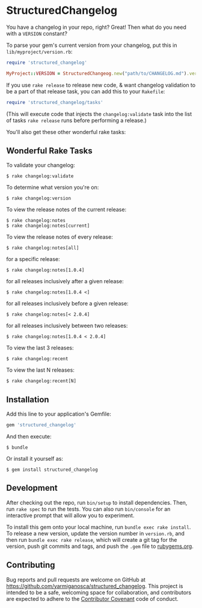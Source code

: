 # StructuredChangelog

You have a changelog in your repo, right? Great! Then what do you need with a `VERSION` constant?

To parse your gem's current version from your changelog, put this in `lib/myproject/version.rb`:

```ruby
require 'structured_changelog'

MyProject::VERSION = StructuredChangeog.new("path/to/CHANGELOG.md").version
```

If you use `rake release` to release new code, & want changelog validation to be a part of that release task, you can add this to your `Rakefile`:

```ruby
require 'structured_changelog/tasks'
```

(This will execute code that injects the `changelog:validate` task into the list of tasks `rake release` runs before performing a release.)

You'll also get these other wonderful rake tasks:

## Wonderful Rake Tasks

To validate your changelog:

    $ rake changelog:validate

To determine what version you're on:

    $ rake changelog:version

To view the release notes of the current release:

    $ rake changelog:notes
    $ rake changelog:notes[current]
    
To view the release notes of every release:

    $ rake changelog:notes[all]

for a specific release:

    $ rake changelog:notes[1.0.4]

for all releases inclusively after a given release:

    $ rake changelog:notes[1.0.4 <]

for all releases inclusively before a given release:

    $ rake changelog:notes[< 2.0.4]

for all releases inclusively between two releases:

    $ rake changelog:notes[1.0.4 < 2.0.4]

To view the last 3 releases:

    $ rake changelog:recent

To view the last N releases:

    $ rake changelog:recent[N]

## Installation

Add this line to your application's Gemfile:

```ruby
gem 'structured_changelog'
```

And then execute:

    $ bundle

Or install it yourself as:

    $ gem install structured_changelog

## Development

After checking out the repo, run `bin/setup` to install dependencies. Then, run `rake spec` to run the tests. You can also run `bin/console` for an interactive prompt that will allow you to experiment.

To install this gem onto your local machine, run `bundle exec rake install`. To release a new version, update the version number in `version.rb`, and then run `bundle exec rake release`, which will create a git tag for the version, push git commits and tags, and push the `.gem` file to [rubygems.org](https://rubygems.org).

## Contributing

Bug reports and pull requests are welcome on GitHub at https://github.com/yarmiganosca/structured_changelog. This project is intended to be a safe, welcoming space for collaboration, and contributors are expected to adhere to the [Contributor Covenant](http://contributor-covenant.org) code of conduct.

